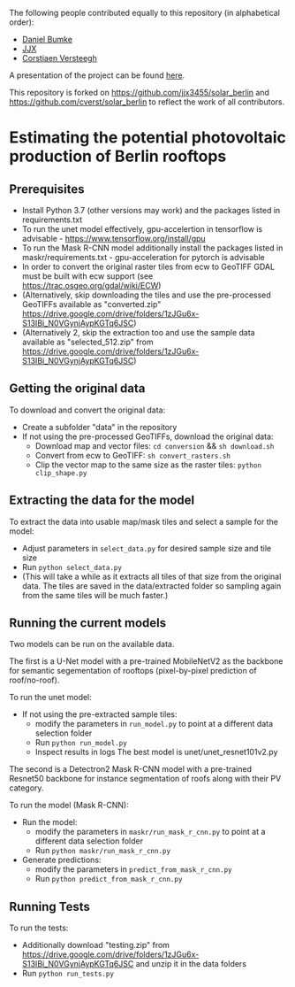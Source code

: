 The following people contributed equally to this repository (in alphabetical order):

* [Daniel Bumke](https://github.com/moreshiny)
* [JJX](https://github.com/jjx3455)
* [Corstiaen Versteegh](https://github.com/cverst)

A presentation of the project can be found [here](https://www.jeremiejoudioux.eu/final_version.pdf).

This repository is forked on https://github.com/jjx3455/solar_berlin and https://github.com/cverst/solar_berlin to reflect the work of all contributors.

# Estimating the potential photovoltaic production of Berlin rooftops

## Prerequisites

- Install Python 3.7 (other versions may work) and the packages listed in requirements.txt
- To run the unet model effectively, gpu-accelertion in tensorflow is advisable - https://www.tensorflow.org/install/gpu
- To run the Mask R-CNN model additionally install the packages listed in maskr/requirements.txt - gpu-acceleration for pytorch is advisable
- In order to convert the original raster tiles from ecw to GeoTIFF GDAL must be built with ecw support (see https://trac.osgeo.org/gdal/wiki/ECW)
- (Alternatively, skip downloading the tiles and use the pre-processed GeoTIFFs available as "converted.zip" https://drive.google.com/drive/folders/1zJGu6x-S13IBi_N0VGynjAypKGTq6JSC)
- (Alternatively 2, skip the extraction too and use the sample data available as "selected_512.zip" from https://drive.google.com/drive/folders/1zJGu6x-S13IBi_N0VGynjAypKGTq6JSC)

## Getting the original data

To download and convert the original data:
- Create a subfolder "data" in the repository
- If not using the pre-processed GeoTIFFs, download the original data:
    - Download map and vector files:
```cd conversion``` && ```sh download.sh```
    - Convert from ecw to GeoTIFF:
```sh convert_rasters.sh```
    - Clip the vector map to the same size as the raster tiles:
```python clip_shape.py```

## Extracting the data for the model

To extract the data into usable map/mask tiles and select a sample for the model:
- Adjust parameters in ```select_data.py``` for desired sample size and tile size
- Run ```python select_data.py```
- (This will take a while as it extracts all tiles of that size from the original
    data. The tiles are saved in the data/extracted folder so sampling again from
    the same tiles will be much faster.)

## Running the current models

Two models can be run on the available data.

The first is a U-Net model with a pre-trained MobileNetV2 as the backbone for semantic segementation
of rooftops (pixel-by-pixel prediction of roof/no-roof).

To run the unet model:
- If not using the pre-extracted sample tiles:
    - modify the parameters in ```run_model.py``` to point at a different data selection folder
    - Run ```python run_model.py```
    - Inspect results in logs
The best model is unet/unet_resnet101v2.py

The second is a Detectron2 Mask R-CNN model with a pre-trained Resnet50 backbone for instance segmentation of roofs along with their PV category.

To run the model (Mask R-CNN):
- Run the model:
    - modify the parameters in ```maskr/run_mask_r_cnn.py``` to point at a different data selection folder
    - Run ```python maskr/run_mask_r_cnn.py```
- Generate predictions:
    - modify the parameters in ```predict_from_mask_r_cnn.py```
    - Run ```python predict_from_mask_r_cnn.py```

## Running Tests

To run the tests:
- Additionally download "testing.zip" from https://drive.google.com/drive/folders/1zJGu6x-S13IBi_N0VGynjAypKGTq6JSC and unzip it in the data folders
- Run ```python run_tests.py```
